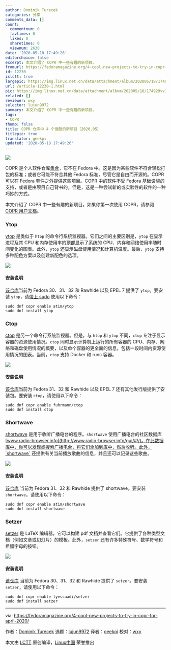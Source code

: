 ```yaml
---
author: Dominik Turecek
categories: 分享
comments_data: []
count:
  commentnum: 0
  favtimes: 0
  likes: 0
  sharetimes: 0
  viewnum: 2630
date: '2020-05-18 17:49:26'
editorchoice: false
excerpt: 本文介绍了 COPR 中一些有趣的新项目。
fromurl: https://fedoramagazine.org/4-cool-new-projects-to-try-in-copr-for-april-2020/
id: 12230
islctt: true
largepic: https://img.linux.net.cn/data/attachment/album/202005/18/174929vv14oo60jtqjh93n.jpg
url: /article-12230-1.html
pic: https://img.linux.net.cn/data/attachment/album/202005/18/174929vv14oo60jtqjh93n.jpg.thumb.jpg
related: []
reviewer: wxy
selector: lujun9972
summary: 本文介绍了 COPR 中一些有趣的新项目。
tags:
- COPR
thumb: false
title: COPR 仓库中 4 个很酷的新项目（2020.05）
titlepic: true
translator: geekpi
updated: '2020-05-18 17:49:26'
---
```


![](/data/attachment/album/202005/18/174929vv14oo60jtqjh93n.jpg)


COPR 是个人软件仓库[集合](https://copr.fedorainfracloud.org/)，它不在 Fedora 中。这是因为某些软件不符合轻松打包的标准；或者它可能不符合其他 Fedora 标准，尽管它是自由而开源的。COPR 可以在 Fedora 套件之外提供这些项目。COPR 中的软件不受 Fedora 基础设施的支持，或者是由项目自己背书的。但是，这是一种尝试新的或实验性的软件的一种巧妙的方式。


本文介绍了 COPR 中一些有趣的新项目。如果你第一次使用 COPR，请参阅 [COPR 用户文档](https://docs.pagure.org/copr.copr/user_documentation.html#)。


### Ytop


[ytop](https://github.com/cjbassi/ytop) 是类似于 `htop` 的命令行系统监视器。它们之间的主要区别是，`ytop` 在显示进程及其 CPU 和内存使用率的顶部显示了系统的 CPU、内存和网络使用率随时间变化的图表。此外，`ytop` 还显示磁盘使用情况和计算机温度。最后，`ytop` 支持多种配色方案以及创建新配色的选项。


![](/data/attachment/album/202005/18/174930v2d72oszdvs8kt7w.png)


#### 安装说明


[该仓库](https://copr.fedorainfracloud.org/coprs/atim/ytop/)当前为 Fedora 30、31、32 和 Rawhide 以及 EPEL 7 提供了 `ytop`。要安装 `ytop`，请[带上 sudo](https://fedoramagazine.org/howto-use-sudo/) 使用以下命令：



```
sudo dnf copr enable atim/ytop
sudo dnf install ytop
```

### Ctop


[ctop](https://github.com/bcicen/ctop) 是另一个命令行系统监视器。但是，与 `htop` 和 `ytop` 不同，`ctop` 专注于显示容器的资源使用情况。`ctop` 同时显示计算机上运行的所有容器的 CPU、内存、网络和磁盘使用情况的概要，以及单个容器的更全面的信息，包括一段时间内资源使用情况的图表。当前，`ctop` 支持 Docker 和 runc 容器。


![](/data/attachment/album/202005/18/174931pnbiet5f50b5met1.png)


#### 安装说明


[该仓库](https://copr.fedorainfracloud.org/coprs/fuhrmann/ctop/)当前为 Fedora 31、32 和 Rawhide 以及 EPEL 7 还有其他发行版提供了安装包。要安装 `ctop`，请使用以下命令：



```
sudo dnf copr enable fuhrmann/ctop
sudo dnf install ctop
```

### Shortwave


[shortwave](https://github.com/ranfdev/shortwave) 是用于收听广播电台的程序。`shortwave` 使用广播电台的社区数据库 [www.radio-browser.info](http://www.radio-browser.info/gui/#!/)。在此数据库中，你可以发现或搜索广播电台，将它们添加到库中，然后收听。此外，`shortwave` 还提供有关当前播放歌曲的信息，并且还可以记录这些歌曲。


![](/data/attachment/album/202005/18/174931gqk8ezk9dki8f1yi.png)


#### 安装说明


[该仓库](https://copr.fedorainfracloud.org/coprs/atim/shortwave/) 当前为 Fedora 31、32 和 Rawhide 提供了 shortwave。要安装 `shortwave`，请使用以下命令：



```
sudo dnf copr enable atim/shortwave
sudo dnf install shortwave
```

### Setzer


[setzer](https://www.cvfosammmm.org/setzer/) 是 LaTeX 编辑器，它可以构建 pdf 文档并查看它们。它提供了各种类型文档（例如文章或幻灯片）的模板。此外，`setzer` 还有许多特殊符号、数学符号和希腊字母的按钮。


![](/data/attachment/album/202005/18/174932x5aekfuicaqphn5z.png)


#### 安装说明


[该仓库](https://copr.fedorainfracloud.org/coprs/lyessaadi/setzer/) 当前为 Fedora 30、31、32 和 Rawhide 提供了 `setzer`。要安装 `setzer`，请使用以下命令：



```
sudo dnf copr enable lyessaadi/setzer
sudo dnf install setzer
```



---


via: <https://fedoramagazine.org/4-cool-new-projects-to-try-in-copr-for-april-2020/>


作者：[Dominik Turecek](https://fedoramagazine.org/author/dturecek/) 选题：[lujun9972](https://github.com/lujun9972) 译者：[geekpi](https://github.com/geekpi) 校对：[wxy](https://github.com/wxy)


本文由 [LCTT](https://github.com/LCTT/TranslateProject) 原创编译，[Linux中国](https://linux.cn/) 荣誉推出